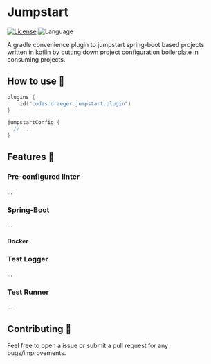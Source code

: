 # Jumpstart 

[![License](https://img.shields.io/github/license/cortinico/kotlin-android-template.svg)](LICENSE) ![Language](https://img.shields.io/github/languages/top/cortinico/kotlin-android-template?color=blue&logo=kotlin)

A gradle convenience plugin to jumpstart spring-boot based projects written in kotlin by cutting down project configuration boilerplate in consuming projects.

## How to use 👣

```kotlin 
plugins {
    id("codes.draeger.jumpstart.plugin")
}

jumpstartConfig {
  // ...
}

```

## Features 🎨

### Pre-configured linter
...

### Spring-Boot
... 
#### Docker

### Test Logger
...

### Test Runner
...

## Contributing 🤝

Feel free to open a issue or submit a pull request for any bugs/improvements.
